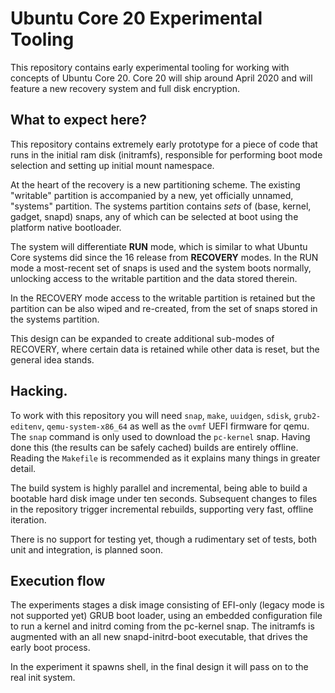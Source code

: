 # Ubuntu Core 20 Experimental Tooling

This repository contains early experimental tooling for working with concepts
of Ubuntu Core 20. Core 20 will ship around April 2020 and will feature a new
recovery system and full disk encryption.

## What to expect here?

This repository contains extremely early prototype for a piece of code that
runs in the initial ram disk (initramfs), responsible for performing boot mode
selection and setting up initial mount namespace.

At the heart of the recovery is a new partitioning scheme. The existing
"writable" partition is accompanied by a new, yet officially unnamed, "systems"
partition. The systems partition contains *sets* of (base, kernel, gadget,
snapd) snaps, any of which can be selected at boot using the platform native
bootloader.

The system will differentiate **RUN** mode, which is similar to what Ubuntu
Core systems did since the 16 release from **RECOVERY** modes. In the RUN mode
a most-recent set of snaps is used and the system boots normally, unlocking
access to the writable partition and the data stored therein.

In the RECOVERY mode access to the writable partition is retained but the
partition can be also wiped and re-created, from the set of snaps stored in the
systems partition.

This design can be expanded to create additional sub-modes of RECOVERY, where
certain data is retained while other data is reset, but the general idea
stands.

## Hacking.

To work with this repository you will need `snap`, `make`, `uuidgen`, `sdisk`,
`grub2-editenv`, `qemu-system-x86_64` as well as the `ovmf` UEFI firmware for
qemu. The `snap` command is only used to download the `pc-kernel` snap. Having
done this (the results can be safely cached) builds are entirely offline.
Reading the `Makefile` is recommended as it explains many things in greater
detail.

The build system is highly parallel and incremental, being able to build a
bootable hard disk image under ten seconds. Subsequent changes to files in the
repository trigger incremental rebuilds, supporting very fast, offline
iteration.

There is no support for testing yet, though a rudimentary set of tests, both
unit and integration, is planned soon.

## Execution flow

The experiments stages a disk image consisting of EFI-only (legacy mode is not
supported yet) GRUB boot loader, using an embedded configuration file to run a
kernel and initrd coming from the pc-kernel snap. The initramfs is augmented
with an all new snapd-initrd-boot executable, that drives the early boot
process.

In the experiment it spawns shell, in the final design it will pass on to the
real init system.
